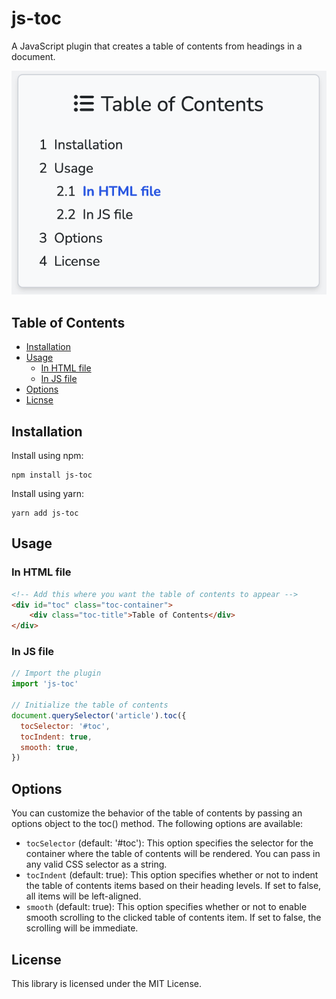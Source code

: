 js-toc
==========

A JavaScript plugin that creates a table of contents from headings in a document.

![js-toc](./screenshot.png)

## Table of Contents

- [Installation](#installation)
- [Usage](#usage)
    - [In HTML file](#in-html-file)
    - [In JS file](#in-js-file)
- [Options](#options)
- [Licnse](#license)

## Installation

Install using npm:
```
npm install js-toc
```

Install using yarn:
```
yarn add js-toc
```

## Usage

### In HTML file
```html
<!-- Add this where you want the table of contents to appear -->
<div id="toc" class="toc-container">
    <div class="toc-title">Table of Contents</div>
</div>
```

### In JS file
```js
// Import the plugin
import 'js-toc'

// Initialize the table of contents
document.querySelector('article').toc({
  tocSelector: '#toc',
  tocIndent: true,
  smooth: true,
})
```

## Options
You can customize the behavior of the table of contents by passing an options object to the toc() method. The following options are available:

- `tocSelector` (default: '#toc'): This option specifies the selector for the container where the table of contents will be rendered. You can pass in any valid CSS selector as a string.
- `tocIndent` (default: true): This option specifies whether or not to indent the table of contents items based on their heading levels. If set to false, all items will be left-aligned.
- `smooth` (default: true): This option specifies whether or not to enable smooth scrolling to the clicked table of contents item. If set to false, the scrolling will be immediate.

## License
This library is licensed under the MIT License.